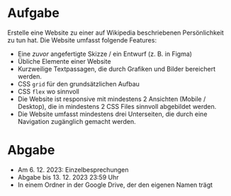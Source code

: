 # Aufgabe

Erstelle eine Website zu einer auf Wikipedia beschriebenen Persönlichkeit zu tun hat. Die Website umfasst folgende Features:

- Eine *zuvor* angefertigte Skizze / ein Entwurf (z. B. in Figma)
- Übliche Elemente einer Website
- Kurzweilige Textpassagen, die durch Grafiken und Bilder bereichert werden.
- CSS `grid` für den grundsätzlichen Aufbau
- CSS `flex` wo sinnvoll
- Die Website ist responsive mit mindestens 2 Ansichten (Mobile / Desktop), die in mindestens 2 CSS Files sinnvoll abgebildet werden.
- Die Website umfasst mindestens drei Unterseiten, die durch eine Navigation zugänglich gemacht werden.

# Abgabe

- Am 6. 12. 2023: Einzelbesprechungen
- Abgabe bis 13. 12. 2023 23:59 Uhr
- In einem Ordner in der Google Drive, der den eigenen Namen trägt